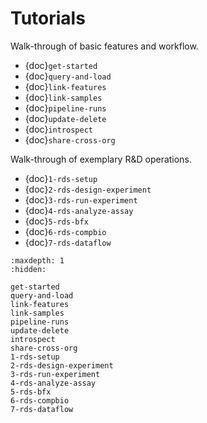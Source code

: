 # Tutorials

Walk-through of basic features and workflow.

- {doc}`get-started`
- {doc}`query-and-load`
- {doc}`link-features`
- {doc}`link-samples`
- {doc}`pipeline-runs`
- {doc}`update-delete`
- {doc}`introspect`
- {doc}`share-cross-org`

Walk-through of exemplary R&D operations.

- {doc}`1-rds-setup`
- {doc}`2-rds-design-experiment`
- {doc}`3-rds-run-experiment`
- {doc}`4-rds-analyze-assay`
- {doc}`5-rds-bfx`
- {doc}`6-rds-compbio`
- {doc}`7-rds-dataflow`

```{toctree}
:maxdepth: 1
:hidden:

get-started
query-and-load
link-features
link-samples
pipeline-runs
update-delete
introspect
share-cross-org
1-rds-setup
2-rds-design-experiment
3-rds-run-experiment
4-rds-analyze-assay
5-rds-bfx
6-rds-compbio
7-rds-dataflow
```
